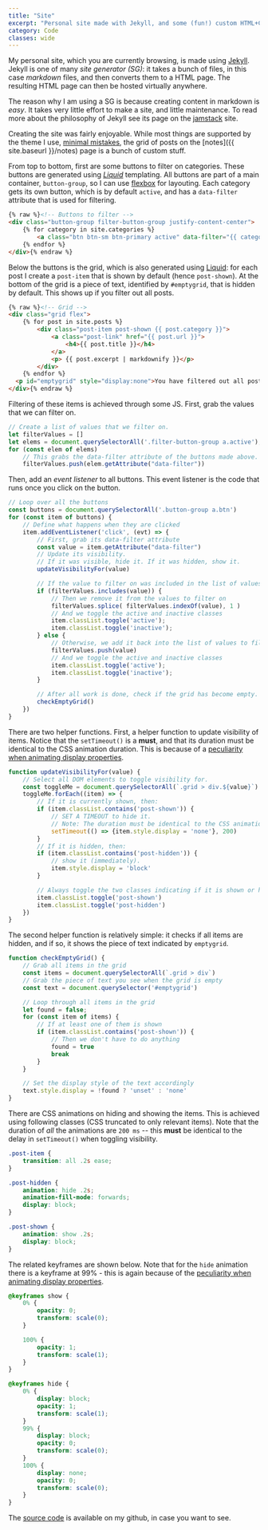 ```yaml
---
title: "Site"
excerpt: "Personal site made with Jekyll, and some (fun!) custom HTML+CSS+JS at places."
category: Code
classes: wide
---
```


<style>
pre {
    white-space: pre-wrap;
}
</style>

My personal site, which you are currently browsing, is made using [Jekyll](https://jekyllrb.com/). 
Jekyll is one of many _site generator (SG)_: it takes a bunch of files, in this case _markdown_ files, and then converts them to a HTML page.
The resulting HTML page can then be hosted virtually anywhere.

The reason why I am using a SG is because creating content in markdown is _easy_. 
It takes very little effort to make a site, and little maintenance.
To read more about the philosophy of Jekyll see its page on the [jamstack](https://jamstack.org/generators/jekyll/) site.

Creating the site was fairly enjoyable.
While most things are supported by the theme I use, [minimal mistakes](https://mmistakes.github.io/minimal-mistakes/), the grid of posts on the [notes]({{ site.baseurl }}/notes) page is a bunch of custom stuff. 

From top to bottom, first are some buttons to filter on categories. These buttons are generated using [_Liquid_](https://jekyllrb.com/docs/liquid/) templating. All buttons are part of a main container, `button-group`, so I can use [flexbox](https://developer.mozilla.org/en-US/docs/Web/CSS/CSS_flexible_box_layout) for layouting. Each category gets its own button, which is by default `active`, and has a `data-filter` attribute that is used for filtering.

```html
{% raw %}<!-- Buttons to filter -->
<div class="button-group filter-button-group justify-content-center">
    {% for category in site.categories %}
        <a class="btn btn-sm btn-primary active" data-filter="{{ category[0] }}">{{ category[0] }}</a>
    {% endfor %}
</div>{% endraw %}
```
Below the buttons is the grid, which is also generated using [Liquid](https://jekyllrb.com/docs/liquid/): for each post I create a `post-item` that is shown by default (hence `post-shown`). At the bottom of the grid is a piece of text, identified by `#emptygrid`, that is hidden by default. This shows up if you filter out all posts.

```html
{% raw %}<!-- Grid -->
<div class="grid flex">
    {% for post in site.posts %}
        <div class="post-item post-shown {{ post.category }}">
            <a class="post-link" href="{{ post.url }}">
                <h4>{{ post.title }}</h4>
            </a>
            <p> {{ post.excerpt | markdownify }}</p>
        </div>
    {% endfor %}
  <p id="emptygrid" style="display:none">You have filtered out all posts. It is empty now.</p>
</div>{% endraw %}
```

Filtering of these items is achieved through some JS.
First, grab the values that we can filter on.

```js
// Create a list of values that we filter on.
let filterValues = []
let elems = document.querySelectorAll('.filter-button-group a.active');
for (const elem of elems)
    // This grabs the data-filter attribute of the buttons made above.
    filterValues.push(elem.getAttribute("data-filter"))
```

Then, add an _event listener_ to all buttons. This event listener is the code that runs once you click on the button.

```js
// Loop over all the buttons
const buttons = document.querySelectorAll('.button-group a.btn')
for (const item of buttons) {
    // Define what happens when they are clicked
    item.addEventListener('click', (evt) => {
        // First, grab its data-filter attribute
        const value = item.getAttribute("data-filter")
        // Update its visibility.
        // If it was visible, hide it. If it was hidden, show it.
        updateVisibilityFor(value)

        // If the value to filter on was included in the list of values
        if (filterValues.includes(value)) {
            // Then we remove it from the values to filter on
            filterValues.splice( filterValues.indexOf(value), 1 )
            // And we toggle the active and inactive classes
            item.classList.toggle('active');
            item.classList.toggle('inactive');
        } else {
            // Otherwise, we add it back into the list of values to filter on
            filterValues.push(value)
            // And we toggle the active and inactive classes
            item.classList.toggle('active');
            item.classList.toggle('inactive');
        }

        // After all work is done, check if the grid has become empty.
        checkEmptyGrid()
    })
}
```

There are two helper functions. First, a helper function to update visibility of items. Notice that the `setTimeout()` is a **must**, and that its duration must be identical to the CSS animation duration. This is because of a [peculiarity when animating display properties](https://css-tricks.com/so-youd-like-to-animate-the-display-property/).

```js
function updateVisibilityFor(value) {
    // Select all DOM elements to toggle visibility for.
    const toggleMe = document.querySelectorAll(`.grid > div.${value}`)
    toggleMe.forEach((item) => {
        // If it is currently shown, then:
        if (item.classList.contains('post-shown')) {
            // SET A TIMEOUT to hide it. 
            // Note: The duration must be identical to the CSS animation duration
            setTimeout(() => {item.style.display = 'none'}, 200)
        }
        // If it is hidden, then:
        if (item.classList.contains('post-hidden')) {
            // show it (immediately).
            item.style.display = 'block'
        }

        // Always toggle the two classes indicating if it is shown or hidden
        item.classList.toggle('post-shown')
        item.classList.toggle('post-hidden')
    })
}
```

The second helper function is relatively simple: it checks if all items are hidden, and if so, it shows the piece of text indicated by `emptygrid`.

```js
function checkEmptyGrid() {
    // Grab all items in the grid
    const items = document.querySelectorAll(`.grid > div`)
    // Grab the piece of text you see when the grid is empty
    const text = document.querySelector('#emptygrid') 

    // Loop through all items in the grid
    let found = false;
    for (const item of items) {
        // If at least one of them is shown
        if (item.classList.contains('post-shown')) {
            // Then we don't have to do anything
            found = true
            break
        }
    }

    // Set the display style of the text accordingly
    text.style.display = !found ? 'unset' : 'none'
}
```

There are CSS animations on hiding and showing the items. This is achieved using following classes (CSS truncated to only relevant items). Note that the duration of _all_ the animations are `200 ms` -- this **must** be identical to the delay in `setTimeout()` when toggling visibility.

```css
.post-item {
    transition: all .2s ease;
}

.post-hidden {
    animation: hide .2s;
    animation-fill-mode: forwards;
    display: block;
}

.post-shown {
    animation: show .2s;
    display: block;
}
```

The related keyframes are shown below. Note that for the `hide` animation there is a keyframe at 99% - this is again because of the [peculiarity when animating display properties](https://css-tricks.com/so-youd-like-to-animate-the-display-property/).

```css
@keyframes show {
    0% {
        opacity: 0;
        transform: scale(0);
    }

    100% {
        opacity: 1;
        transform: scale(1);
    }
}

@keyframes hide {
    0% {
        display: block;
        opacity: 1;
        transform: scale(1);
    }
    99% {
        display: block;
        opacity: 0;
        transform: scale(0);
    }
    100% {
        display: none;
        opacity: 0;
        transform: scale(0);
    }
}
```

The [source code](https://github.com/dbarenholz/site) is available on my github, in case you want to see. 
